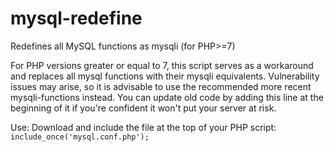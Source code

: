 # mysql-redefine
Redefines all MySQL functions as mysqli (for PHP>=7)

For PHP versions greater or equal to 7, this script serves as a workaround and replaces all mysql functions with their mysqli equivalents. 
Vulnerability issues may arise, so it is advisable to use the recommended more recent mysqli-functions instead. 
You can update old code by adding this line at the beginning of it if you're confident it won't put your server at risk.

Use:
Download and include the file at the top of your PHP script:
`include_once('mysql.conf.php');`
